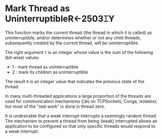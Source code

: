 




<h1 class="heading"><span class="name">Mark Thread as Uninterruptible</span><span class="command">R←2503⌶Y</span></h1>

This function marks the current thread (the thread in which it is called) as uninterruptible, and/or determines whether or not any child threads, subsequently created by the current thread, will be uninterruptible.


The right argument `Y` is an integer whose value is the sum of the following (bit-wise) values:

- 1 : mark thread as uninterruptible
- 2 : mark its children as uninterruptible

The result `R` is an integer value that indicates the previous state of the thread.


In many multi-threaded applications a large proportion of the threads are used for communication mechanisms (`⎕DQ` on TCPSockets, Conga, isolates); but most of the "real work" is done in thread zero.


It is undesirable that a weak interrupt interrupts a seemingly random thread. The mechanism to prevent a thread from being (weak) interrupted allows an application to be configured so that only specific threads would respond to a weak interrupt.



